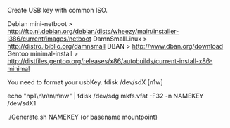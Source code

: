 Create USB key with common ISO.

Debian mini-netboot 	> http://ftp.nl.debian.org/debian/dists/wheezy/main/installer-i386/current/images/netboot
DamnSmallLinux 		> http://distro.ibiblio.org/damnsmall
DBAN			> http://www.dban.org/download
Gentoo minimal-install 	> http://distfiles.gentoo.org/releases/x86/autobuilds/current-install-x86-minimal

You need to format your usbKey.
fdisk /dev/sdX
[n1w]

echo "np1\n\n\n\n\nw" | fdisk /dev/sdg
mkfs.vfat -F32 -n NAMEKEY /dev/sdX1

./Generate.sh NAMEKEY (or basename mountpoint)

